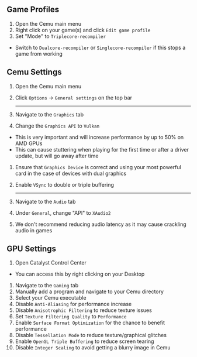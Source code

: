 ## Game Profiles

1. Open the Cemu main menu
1. Right click on your game(s) and click `Edit game profile`
1. Set "Mode" to `Triplecore-recompiler`
  - Switch to `Dualcore-recompiler` or `Singlecore-recompiler` if this stops a game from working

## Cemu Settings

1. Open the Cemu main menu
1. Click `Options` -> `General settings` on the top bar

    ---

3. Navigate to the `Graphics` tab
1. Change the `Graphics API` to `Vulkan`
  - This is very important and will increase performance by up to 50% on AMD GPUs
  - This can cause stuttering when playing for the first time or after a driver update, but will go away after time
1. Ensure that `Graphics Device` is correct and using your most powerful card in the case of devices with dual graphics
1. Enable `VSync` to double or triple buffering

    ---

7. Navigate to the `Audio` tab
1. Under `General`, change "API" to `XAudio2`
1. We don't recommend reducing audio latency as it may cause crackling audio in games

## GPU Settings

1. Open Catalyst Control Center
  - You can access this by right clicking on your Desktop
1. Navigate to the `Gaming` tab
1. Manually add a program and navigate to your Cemu directory
1. Select your Cemu executable
1. Disable `Anti-Aliasing` for performance increase
1. Disable `Anisotrophic Filtering` to reduce texture issues
1. Set `Texture Filtering Quality` to `Performance`
1. Enable `Surface Format Optimization` for the chance to benefit performance
1. Disable `Tessellation Mode` to reduce texture/graphical glitches
1. Enable `OpenGL Triple Buffering` to reduce screen tearing
1. Disable `Integer Scaling` to avoid getting a blurry image in Cemu
